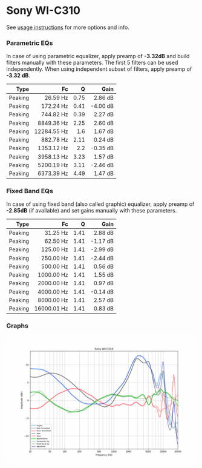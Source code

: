 # Sony WI-C310
See [usage instructions](https://github.com/jaakkopasanen/AutoEq#usage) for more options and info.

### Parametric EQs
In case of using parametric equalizer, apply preamp of **-3.32dB** and build filters manually
with these parameters. The first 5 filters can be used independently.
When using independent subset of filters, apply preamp of **-3.32 dB**.

| Type    | Fc          |    Q | Gain     |
|--------:|------------:|-----:|---------:|
| Peaking | 26.59 Hz    | 0.75 | 2.86 dB  |
| Peaking | 172.24 Hz   | 0.41 | -4.00 dB |
| Peaking | 744.82 Hz   | 0.39 | 2.27 dB  |
| Peaking | 8849.36 Hz  | 2.25 | 2.60 dB  |
| Peaking | 12284.55 Hz | 1.6  | 1.67 dB  |
| Peaking | 882.78 Hz   | 2.11 | 0.24 dB  |
| Peaking | 1353.12 Hz  | 2.2  | -0.35 dB |
| Peaking | 3958.13 Hz  | 3.23 | 1.57 dB  |
| Peaking | 5200.19 Hz  | 3.11 | -2.46 dB |
| Peaking | 6373.39 Hz  | 4.49 | 1.47 dB  |

### Fixed Band EQs
In case of using fixed band (also called graphic) equalizer, apply preamp of **-2.85dB**
(if available) and set gains manually with these parameters.

| Type    | Fc          |    Q | Gain     |
|--------:|------------:|-----:|---------:|
| Peaking | 31.25 Hz    | 1.41 | 2.88 dB  |
| Peaking | 62.50 Hz    | 1.41 | -1.17 dB |
| Peaking | 125.00 Hz   | 1.41 | -2.99 dB |
| Peaking | 250.00 Hz   | 1.41 | -2.44 dB |
| Peaking | 500.00 Hz   | 1.41 | 0.56 dB  |
| Peaking | 1000.00 Hz  | 1.41 | 1.55 dB  |
| Peaking | 2000.00 Hz  | 1.41 | 0.97 dB  |
| Peaking | 4000.00 Hz  | 1.41 | -0.14 dB |
| Peaking | 8000.00 Hz  | 1.41 | 2.57 dB  |
| Peaking | 16000.01 Hz | 1.41 | 0.83 dB  |

### Graphs
![](./Sony%20WI-C310.png)